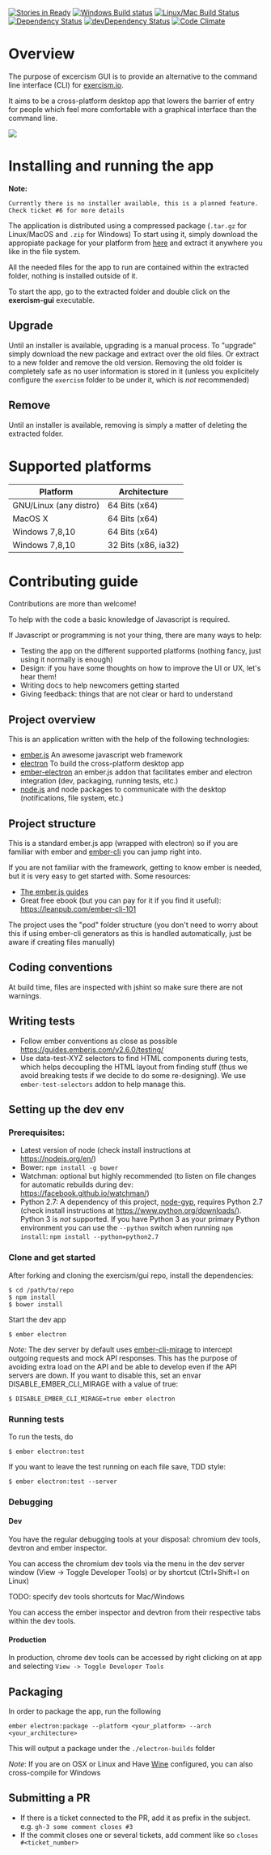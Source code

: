 [![Stories in Ready](https://badge.waffle.io/exercism/gui.png?label=ready&title=Ready)](https://waffle.io/exercism/gui)
[![Windows Build status](https://ci.appveyor.com/api/projects/status/m7djinnk5hcyivab?svg=true)](https://ci.appveyor.com/project/holandes22/exercism-gui)
[![Linux/Mac Build Status](https://travis-ci.org/exercism/gui.svg?branch=master)](https://travis-ci.org/exercism/gui)
[![Dependency Status](https://david-dm.org/exercism/gui.svg)](https://david-dm.org/exercism/gui)
[![devDependency Status](https://david-dm.org/exercism/gui/dev-status.svg)](https://david-dm.org/exercism/gui#info=devDependencies)
[![Code Climate](https://codeclimate.com/github/exercism/gui/badges/gpa.svg)](https://codeclimate.com/github/exercism/gui)


# Overview

The purpose of excercism GUI is to provide an alternative to the command line interface (CLI) for [exercism.io](http://exercism.io/).

It aims to be a cross-platform desktop app that lowers the barrier of entry for people which feel
more comfortable with a graphical interface than the command line.

![](https://github.com/exercism/gui/blob/master/resources/anim.gif)

# Installing and running the app

**Note:**

    Currently there is no installer available, this is a planned feature. Check ticket #6 for more details

The application is distributed using a compressed package (`.tar.gz` for Linux/MacOS and `.zip` for Windows)
To start using it, simply download the appropiate package for your platform from [here](https://github.com/exercism/gui/releases/latest)
and extract it anywhere you like in the file system.

All the needed files for the app to run are contained within the extracted folder, nothing is installed outside of it.

To start the app, go to the extracted folder and double click on the **exercism-gui** executable.


## Upgrade

Until an installer is available, upgrading is a manual process. To "upgrade" simply download the new package and extract over the old files.
Or extract to a new folder and remove the old version.
Removing the old folder is completely safe as no user information is stored in it (unless you explicitely configure the `exercism` folder to be
under it, which is *not* recommended)

## Remove

Until an installer is available, removing is simply a matter of deleting the extracted folder.

# Supported platforms

Platform | Architecture
------------ | -------------
GNU/Linux (any distro)| 64 Bits (x64)
MacOS X | 64 Bits (x64)
Windows 7,8,10 | 64 Bits (x64)
Windows 7,8,10 | 32 Bits (x86, ia32)


# Contributing guide

Contributions are more than welcome!

To help with the code a basic knowledge of Javascript is required.

If Javascript or programming is not your thing, there are many ways to help:

- Testing the app on the different supported platforms (nothing fancy, just using it normally is enough)
- Design: if you have some thoughts on how to improve the UI or UX, let's hear them!
- Writing docs to help newcomers getting started
- Giving feedback: things that are not clear or hard to understand

## Project overview

This is an application written with the help of the following technologies:

- [ember.js](http://emberjs.com/) An awesome javascript web framework
- [electron](http://electron.atom.io/) To build the cross-platform desktop app
- [ember-electron](https://github.com/felixrieseberg/ember-electron) an ember.js addon that facilitates
  ember and electron integration (dev, packaging, running tests, etc.)
- [node.js](https://nodejs.org) and node packages to communicate with the desktop (notifications, file system, etc.)

## Project structure

This is a standard ember.js app (wrapped with electron) so if you are familiar with ember and [ember-cli](https://ember-cli.com/) you can jump right into.

If you are not familiar with the framework, getting to know ember is needed, but it is very easy to get started with.
Some resources:

- [The ember.js guides]( https://guides.emberjs.com/v2.6.0/)
- Great free ebook (but you can pay for it if you find it useful): https://leanpub.com/ember-cli-101

The project uses the "pod" folder structure (you don't need to worry about this if using ember-cli generators
as this is handled automatically, just be aware if creating files manually)

## Coding conventions

At build time, files are inspected with jshint so make sure there are not warnings.

## Writing tests

- Follow ember conventions as close as possible https://guides.emberjs.com/v2.6.0/testing/
- Use data-test-XYZ selectors to  find HTML components during tests, which helps decoupling
  the HTML layout from finding stuff (thus we avoid breaking tests if we decide to do some
  re-designing). We use `ember-test-selectors` addon to help manage this.

## Setting up the dev env

### Prerequisites:

- Latest version of node (check install instructions at https://nodejs.org/en/)
- Bower: `npm install -g bower`
- Watchman: optional but highly recommended (to listen on file changes for automatic rebuilds during dev: https://facebook.github.io/watchman/)
- Python 2.7: A dependency of this project, [node-gyp](https://github.com/nodejs/node-gyp#installation), requires Python 2.7 (check install instructions at https://www.python.org/downloads/). Python 3 is *not* supported. If you have Python 3 as your primary Python environment you can use the `--python` switch when running `npm install`: `npm install --python=python2.7`


### Clone and get started

After forking and cloning the exercism/gui repo, install the dependencies:

    $ cd /path/to/repo
    $ npm install
    $ bower install

Start the dev app

    $ ember electron

_Note:_ The dev server by default uses [ember-cli-mirage](http://www.ember-cli-mirage.com/) to
intercept outgoing  requests and mock API responses. This has the purpose of avoiding
extra load on the API and be able to develop even if the API servers are down.
If you want to disable this, set an envar DISABLE_EMBER_CLI_MIRAGE with a value of true:

    $ DISABLE_EMBER_CLI_MIRAGE=true ember electron

### Running tests

To run the tests, do

    $ ember electron:test

If you want to leave the test running on each file save, TDD style:

    $ ember electron:test --server

### Debugging

#### Dev
You have the regular debugging tools at your disposal: chromium dev tools, devtron and ember inspector.

You can access the chromium dev tools via the menu in the dev server window (View -> Toggle Developer Tools) or by shortcut (Ctrl+Shift+I on Linux)

TODO: specify dev tools shortcuts for Mac/Windows

You can access the ember inspector and devtron from their respective tabs within the dev tools.

#### Production

In production, chrome dev tools can be accessed by right clicking on at app and selecting `View -> Toggle Developer Tools`

## Packaging

In order to package the app, run the following

    ember electron:package --platform <your_platform> --arch <your_architecture>

This will output a package under the `./electron-builds` folder

_Note_: If you are on OSX or Linux and Have [Wine](https://www.winehq.org/) configured, you can also cross-compile for
Windows

## Submitting a PR

- If there is a ticket connected to the PR, add it as prefix in the subject. e.g. `gh-3 some comment closes #3`
- If the commit closes one or several tickets, add comment like so `closes #<ticket_number>`
